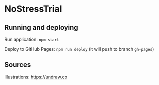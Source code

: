 # NoStressTrial

## Running and deploying

Run application: `npm start`

Deploy to GitHub Pages: `npm run deploy` (it will push to branch `gh-pages`)

## Sources

Illustrations: https://undraw.co
